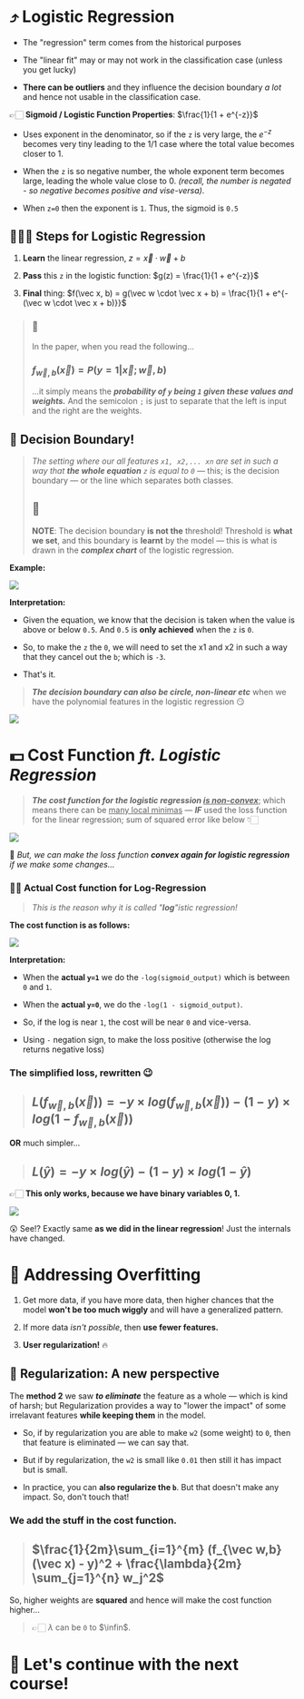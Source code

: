 # ⤴ Logistic Regression

- The "regression" term comes from the historical purposes

- The "linear fit" may or may not work in the classification case (unless you get lucky)

- **There can be outliers** and they influence the decision boundary *a lot* and hence not usable in the classification case.

👉🏻 **Sigmoid / Logistic Function Properties**: $\frac{1}{1 + e^{-z}}$

- Uses exponent in the denominator, so if the `z` is very large, the $e^{-z}$ becomes very tiny leading to the 1/1 case where the total value becomes closer to 1.

- When the `z` is so negative number, the whole exponent term becomes large, leading the whole value close to 0. *(recall, the number is negated - so negative becomes positive and vise-versa)*.

- When `z=0` then the exponent is `1`. Thus, the sigmoid is `0.5`

## 🚶🏻‍♂️ Steps for Logistic Regression

1. **Learn** the linear regression, $z = \vec x \cdot \vec w + b$

2. **Pass** this `z` in the logistic function: $g(z) = \frac{1}{1 + e^{-z}}$

3. **Final** thing: $f(\vec x, b) = g(\vec w \cdot \vec x + b) = \frac{1}{1 + e^{-(\vec w \cdot \vec x + b)}}$

> ### 🤯
> 
> In the paper, when you read the following...
> 
> ### $f_{\vec w,b}(\vec x) = P(y = 1 | \vec x; \vec w,b)$
> 
> ...it simply means the ***probability of `y`  being `1` given these values and weights.*** And the semicolon `;` is just to separate that the left is input and the right are the weights.



## 🌳 Decision Boundary!

> *The setting where our all features `x1, x2,... xn` are set in such a way that **the whole equation** `z` is equal to `0`* — this; is the decision boundary — or the line which separates both classes.
> 
> 
> ## 🔴
> 
> **NOTE**: The decision boundary **is not the** threshold! Threshold is **what we set**, and this boundary is **learnt** by the model — this is what is drawn in the ***complex chart*** of the logistic regression.

**Example:**



![](../images/decision-boundry.png)

**Interpretation:**

- Given the equation, we know that the decision is taken when the value is above or below `0.5`. And `0.5` is **only achieved** when the `z` is `0`.

- So, to make the `z` the `0`, we will need to set the x1 and x2 in such a way that they cancel out the `b`; which is `-3`.

- That's it.

> ***The decision boundary can also be circle, non-linear etc*** when we have the polynomial features in the logistic regression 😏



![](../images/non-linear-decision-boundaries.png)

# 💵 Cost Function *ft. Logistic Regression*

> ***The cost function for the logistic regression <u>is non-convex</u>***; which means there can be <u>many local minimas</u> — ***IF*** used the loss function for the linear regression; sum of squared error like below 👇🏻



![](../images/logistic-cost.png)

🤔 *But, we can make the loss function **convex again for  logistic regression** if we make some changes...*

### 🙌🏻 Actual Cost function for Log-Regression

> *This is the reason why it is called "**log**"istic regression!*

**The cost function is as follows:**

![](../images/logistic-cost-function.png)

**Interpretation:**

- When the **actual `y=1`** we do the `-log(sigmoid_output)` which is between `0` and `1`.

- When the **actual `y=0`**, we do the `-log(1 - sigmoid_output)`.

- So, if the log is near `1`, the cost will be near `0` and vice-versa.

- Using `-` negation sign, to make the loss positive (otherwise the log returns negative loss)

### The simplified loss, rewritten 😉

> ## $L(f_{\vec w, b}(\vec x)) = -y \times log(f_{\vec w, b}(\vec x)) -(1-y) \times log(1 - f_{\vec w, b}(\vec x))$

**OR** much simpler...

> ## $L(\hat y) = -y \times log(\hat y) -(1-y) \times log(1 - \hat y)$

👉🏻 **This only works, because we have binary variables 0, 1.**



![](../images/gradient-descent-logistic.png)

😲 See!? Exactly same **as we did in the linear regression**! Just the internals have changed.

# 💍 Addressing Overfitting

1. Get more data, if you have more data, then higher chances that the model **won't be too much wiggly** and will have a generalized pattern.

2. If more data *isn't possible*, then **use fewer features.**

3. **User regularization!** 🔥

## 🔧 Regularization: A new perspective

The **method 2** we saw ***to eliminate*** the feature as a whole — which is kind of harsh; but Regularization provides a way to "lower the impact" of some irrelavant features **while keeping them** in the model.

- So, if by regularization you are able to make `w2` (some weight) to `0`, then that feature is eliminated — we can say that.

- But if by regularization, the `w2` is small like `0.01` then still it has impact but is small.

- In practice, you can **also regularize the `b`**. But that doesn't make any impact. So, don't touch that!

### We add the stuff in the cost function.

> ## $\frac{1}{2m}\sum_{i=1}^{m} (f_{\vec w,b}(\vec x) - y)^2 + \frac{\lambda}{2m} \sum_{j=1}^{n} w_j^2$

So, higher weights are **squared** and hence will make the cost function higher...

> 👉🏻 $\lambda$ can be `0` to $\infin$.



# 🎉 Let's continue with the next course!



